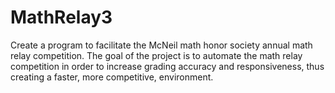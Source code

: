 # MathRelay3
Create a program to facilitate the McNeil math honor society annual math relay competition.
The goal of the project is to automate the math relay competition in order to increase grading accuracy and responsiveness, thus creating a faster, more competitive, environment.
  

